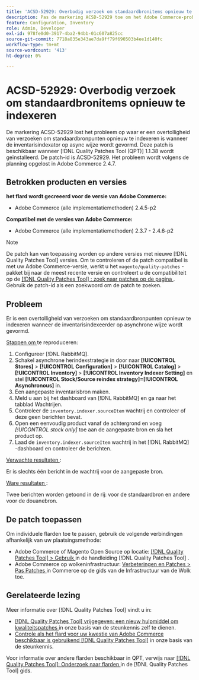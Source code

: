 ```yaml
---
title: 'ACSD-52929: Overbodig verzoek om standaardbronitems opnieuw te indexeren'
description: Pas de markering ACSD-52929 toe om het Adobe Commerce-probleem op te lossen waarbij er een overtollig verzoek is om de standaardbronitems opnieuw te indexeren wanneer de inventarisindexator in de asynchrone modus is geconfigureerd.
feature: Configuration, Inventory
role: Admin, Developer
exl-id: 978fe0d0-3917-4ba2-94bb-01c607a825cc
source-git-commit: 7718a835e343ae7da9ff79f690503b4ee1d140fc
workflow-type: tm+mt
source-wordcount: '413'
ht-degree: 0%

---
```


# ACSD-52929: Overbodig verzoek om standaardbronitems opnieuw te indexeren

De markering ACSD-52929 lost het probleem op waar er een overtolligheid van verzoeken om standaardbronpunten opnieuw te indexeren is wanneer de inventarisindexator op async wijze wordt gevormd. Deze patch is beschikbaar wanneer [!DNL Quality Patches Tool (QPT)] 1.1.38 wordt geïnstalleerd. De patch-id is ACSD-52929. Het probleem wordt volgens de planning opgelost in Adobe Commerce 2.4.7.

## Betrokken producten en versies

**het flard wordt gecreeerd voor de versie van Adobe Commerce:**

* Adobe Commerce (alle implementatiemethoden) 2.4.5-p2

**Compatibel met de versies van Adobe Commerce:**

* Adobe Commerce (alle implementatiemethoden) 2.3.7 - 2.4.6-p2

>[!NOTE]
>
>De patch kan van toepassing worden op andere versies met nieuwe [!DNL Quality Patches Tool] versies. Om te controleren of de patch compatibel is met uw Adobe Commerce-versie, werkt u het `magento/quality-patches` -pakket bij naar de meest recente versie en controleert u de compatibiliteit op de [[!DNL Quality Patches Tool] : zoek naar patches op de pagina ](https://experienceleague.adobe.com/tools/commerce-quality-patches/index.html?lang=nl-NL) . Gebruik de patch-id als een zoekwoord om de patch te zoeken.

## Probleem

Er is een overtolligheid van verzoeken om standaardbronpunten opnieuw te indexeren wanneer de inventarisindexeerder op asynchrone wijze wordt gevormd.

<u> Stappen om </u> te reproduceren:

1. Configureer [!DNL RabbitMQ].
1. Schakel asynchrone herindexstrategie in door naar **[!UICONTROL Stores]** > **[!UICONTROL Configuration]** > **[!UICONTROL Catalog]** > **[!UICONTROL Inventory]** > **[!UICONTROL Inventory Indexer Setting]** en stel **[!UICONTROL Stock/Source reindex strategy]=[!UICONTROL Asynchronous]** in.
1. Een aangepaste inventarisbron maken.
1. Meld u aan bij het dashboard van [!DNL RabbitMQ] en ga naar het tabblad Wachtrijen.
1. Controleer de `inventory.indexer.sourceItem` wachtrij en controleer of deze geen berichten bevat.
1. Open een eenvoudig product vanaf de achtergrond en voeg *[!UICONTROL stock only]* toe aan de aangepaste bron en sla het product op.
1. Laad de `inventory.indexer.sourceItem` wachtrij in het [!DNL RabbitMQ] -dashboard en controleer de berichten.

<u> Verwachte resultaten </u>:

Er is slechts één bericht in de wachtrij voor de aangepaste bron.

<u> Ware resultaten </u>:

Twee berichten worden getoond in de rij: voor de standaardbron en andere voor de douanebron.

## De patch toepassen

Om individuele flarden toe te passen, gebruik de volgende verbindingen afhankelijk van uw plaatsingsmethode:

* Adobe Commerce of Magento Open Source op locatie: [[!DNL Quality Patches Tool]  > Gebruik ](https://experienceleague.adobe.com/docs/commerce-operations/tools/quality-patches-tool/usage.html?lang=nl-NL) in de handleiding [!DNL Quality Patches Tool] .
* Adobe Commerce op wolkeninfrastructuur: [ Verbeteringen en Patches > Pas Patches ](https://experienceleague.adobe.com/docs/commerce-cloud-service/user-guide/develop/upgrade/apply-patches.html?lang=nl-NL) in Commerce op de gids van de Infrastructuur van de Wolk toe.

## Gerelateerde lezing

Meer informatie over [!DNL Quality Patches Tool] vindt u in:

* [[!DNL Quality Patches Tool]  vrijgegeven: een nieuw hulpmiddel om kwaliteitspatches ](/help/announcements/adobe-commerce-announcements/magento-quality-patches-released-new-tool-to-self-serve-quality-patches.md) in onze basis van de steunkennis zelf te dienen.
* [ Controle als het flard voor uw kwestie van Adobe Commerce beschikbaar is gebruikend  [!DNL Quality Patches Tool]](/help/support-tools/patches-available-in-qpt-tool/check-patch-for-magento-issue-with-magento-quality-patches.md) in onze basis van de steunkennis.

Voor informatie over andere flarden beschikbaar in QPT, verwijs naar [[!DNL Quality Patches Tool]: Onderzoek naar flarden ](https://experienceleague.adobe.com/tools/commerce-quality-patches/index.html?lang=nl-NL) in de [!DNL Quality Patches Tool] gids.
